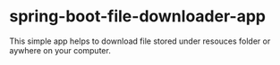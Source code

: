 # spring-boot-file-downloader-app

This simple app helps to download file stored under resouces folder or aywhere on your computer. 
